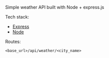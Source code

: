 Simple weather API built with Node + express.js

Tech stack: 

- [Express](http://expressjs.com/)
- [Node](https://nodejs.org/en/)


Routes: 
<br />

`<base_url>/api/weather/<city_name>`